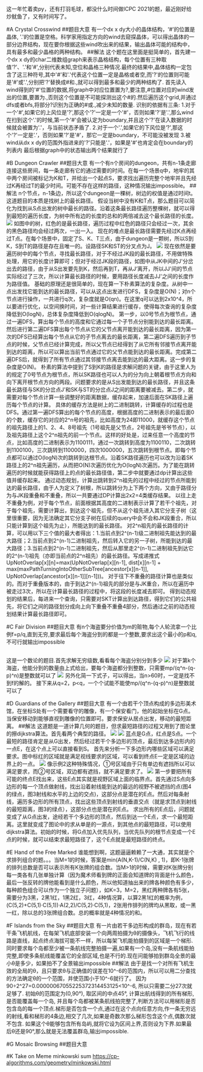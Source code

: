 这一年忙着卖py，还有打羽毛球，都没什么时间做ICPC 2021的题，最近刚好给炒鱿鱼了，又有时间写了。

#A Crystal Crosswind
##题目大意
有一个dx x dy大小的晶体结构，‘#’的位置是晶体, '.'的位置是空格。科学家用指定方向的wind去窥探晶体，可以得出晶体的一部分边界结构，现在要你根据这些wind吹出来的结果，输出晶体可能的结构中，具有最多和最少晶格的两种结构。
##解法
这个题在这里面是挺简单的，首先建一个dx x dy的char二维数组graph来表示晶格结构，每个位置有三种取值‘?’、'.'和'#',分别代表未知,空位和晶格三种情况.最终的结果中,晶体结构一定包含了这三种符号,其中'#'和'.'代表这个位置一定是晶格或者空,而'?'的位置则可能是'#'或'.',分别把'?'替换成#和.,就可以得到最多和最少的两种结构了.
首先读入wind得到的'#'位置的数据,将graph中对应位置置为?,要注意,#位置对应的wind发出的位置,要置为.,否则这个位置是不可能探测出这个#的.然后遍历这个grid,并通过dfs或者bfs,将部分?识别为正确的#或.,减少未知的数量.
识别的依据有三条:
1.对于一个'#',如果它的上风位是'?',那这个'?'一定是一个'#'，否则如果'?'是'.',那么wind在扫到这个'.'的时候,第一个'#'会被认定为boundary,并且这个'?'在读入数据的时候就会被置为'.'，与当前状态矛盾了.
2.对于一个'.',如果它的下风位是‘?',那这个'?'一定是’.‘，否则如果'?'是'#'，那它一定是boundary，不可能没被发现
3.被wind从dx x dy的范围外指进来的'?'只能是'.'，如果是'#'也肯定会在boundary的列表内
最后根据graph中的状态输出两个结果就行了

#B Dungeon Crawler
##题目大意
有一个有n个房间的dungeon，共有n-1条走廊连接这些房间，每一条走廊有它的通过需要的时间。在每一个场景q中，地牢的其中两个房间被标记为K和T，并给出一个起点S，要求找出遍历完整个地牢并且先经过K再经过T的最少时间。可能不存在这样的路径，这种情况输出impossible。
##解法
n个节点，n-1条边，所以这个dungeon是一棵树，树边的权值是通过时间t。这道题目的本质是找树上的最长路径。
假设当树中没有K和T点，那么题目可以简化为找到从S点出发的树中最长的路径。沿着这条最长路径遍历整棵树，就可以得到最短的遍历长度，为树中所有边的长度的总和的两倍减去这个最长路径的长度。
![](tree.jpg)
如图中的树，红色的是最长路径，遍历过程中红色的路径只会经过一次，其余的黑色路径均会经过两次，一出一入。
现在的难点是最长路径需要先经过K点再经过T点。在每个场景中，固定了S、K、T三点，由于dungeon是一颗树，所以S到K，S到T的路径是存在且唯一的。设路径SK和ST的分叉点为J。
![](joint.jpg)
现在依然是要遍历树中的每个节点，寻找最长路径，对于不经过JK段的最长路径，不用做特殊处理，用它的长度计算即可；但对于经过JK段的路径，如图中从JK中间的J'分岔出去的路径，由于从S出发要先到K，然后再到T，再从J‘离开，所以JJ'间的节点实际经过了三次，所以计算最长路径的时候，要用路径长度减去JJ'之间的长度作为路径值。
基础的原理还是很简单的，现在算一下朴素算法的复杂度。从树中一点出发找它能到达的最长路径，可以从这点出发进行DFS，复杂度是O(N)；对n个节点进行操作，一共进行q次，复杂度就是O(qn)。在这里q可以达到2x10^4，所以要进行优化，以空间换时间，对一些计算结果进行缓存，使得每次查询的复杂度降低到O(logN)，总体复杂度降低到O(qlogN)。
第一步，以0号节点为根节点，通过一遍DFS，算出每个节点的高度和它通过每一个子节点分别能到达的最长距离。然后进行第二遍DFS算出每个节点从它的父节点离开能到达的最长距离，因为第一次的DFS已经算出每个节点从它的子节点离去的最长距离，第二遍DFS遍历到子节点的时候，父节点已经计算完成，所以父节点已经得到了从它所有邻接节点离开能到达的距离，所以可以算出当前节点通过它的父节点能到达的最长距离。完成第二遍DFS后，就得到了所有节点通过其邻接节点离去能到达的最大距离。这一步的复杂度是O(N)。
朴素的算法中提到了S到K的路径是求解问题的关键，由于这里人为的规定了0号节点为根节点，所以SK路径也可以人为的分为向上朝着根节点方向和向下离开根节点方向的两段。问题要求的是从S出发能到达的最长路径，并且这条最长路径与SK的分岔点J'和SK与ST的分岔点J之间的距离要被减去。第二步，就需要对每个节点计算一些调整好的距离数据，缓存起来，加速后面在SK路径上遍历每个节点的计算。
具体的缓存方法是树上的二进制跳转，计算缓存的过程也是DFS。通过第一遍DFS算出的每个节点的高度，根据高度的二进制表示的最后面0的个数，缓存它的对应的2^n号的祖先，比如高度为24即11000，就缓存这个节点的祖先路径上的1、2、4、8号祖先（1号祖先是父节点，2号祖先是爷爷节点），以及祖先路径上这个2^n祖先的前一个节点。这样的好处是，过来任意一个高度的节点，比如高度的二进制表示为1100111，通过一次跳转到高度为1100110，二次跳转到1100100，三次跳转到1100000，四次1000000，五次跳转到根节点。即每个节点都可以通过O(logN)次的跳转到达根节点。沿着SK路径遍历也可以改为沿着SK路径上的2^n祖先遍历，从而把O(N)次遍历优化为O(logN)次遍历。为了能在跳转遍历的时候就能获得路径上的点的最长路径值，第二步中就要通过dp计算出这些值并缓存起来。
通过动态规划，计算出跳转到2^n祖先的过程中经过的节点所能到达的最长路径，由于人为定义了树根，所以跳转分为上下两个方向，又由于路径分为与JK段重叠和不重叠，所以一共要通过DP计算出2x2=4类缓存结果。
以往上走不重叠为例，对于每个节点，前面根据其高度的二进制表示计算了若干个祖先，对于每个祖先，需要计算出，到达这个祖先，但不从这个祖先进入其它分支子树（这里很重要，因为无法确定其它分支子树在后续的query中会不会和JK段重合，所以只能计算到这个祖先为止），所能达到的最长路径。 对2^n祖先的最长路径的计算，可以用以下三个值的最大者得出：1.当前点到2^(n-1)级二进制祖先能达到的最大路径；2.当前点到2^(n-1)二进制祖先，然后转入它的另一子树，所能到达的最大路径；3.当前点到2^(n-1)二进制祖先，然后从那里走2^(n-1)二进制祖先到达它的2^(n-1)祖先（亦即当前点的2^n祖先）的最长路径。写成递推式UpNotOverlap[x][n]=max(UpNotOverlap[x][n-1], dist[x][n-1] + max(maxPathTurningIntoOtherSubTree[ancestor[x][n-1]], UpNotOverlap[ancestor[x][n-1]][n-1]))。
对于往下不重叠的路径计算也是类似的。而对于重叠版本的，由于到达2^(n-1)祖先的部分是与JK重合，所以在遍历中被走过3次，所以在计算最长路径的过程中，将这段的长度减去即可。
得到动态规划的结果后，每进来一个查询，只需要对SKT计算出到达路径，得到它们的公共祖先，将它们之间的路径划分成向上向下重叠不重叠4部分，然后通过之前的动态规划结果计算最长路径即可。

#C Fair Division
##题目大意
有n个海盗要分价值为m的赃物,每个人轮流拿一个比例f=p/q,直到无穷,要求最后每个海盗分到的都是一个整数,要求出这个最小的p和q,不可行就输出impossible
##
这是一个数论的题目.首先求解无穷级数,看看每个海盗分别分到多少
![](pirate.jpg)
对于第k个海盗，他能分到的数量由上式给出，要每个海盗都分到整数，只需要mp/(q^n-(q-p)^n)是整数就可以了
![](qmin.jpg)
另外化简一下式子，可以得出，当n>60时，一定是找不到f的解的。
接下来从q=2，p<q，一个个试能不能使mp/(q^n-(q-p)^n)是整数就可以了

#D Guardians of the Gallery
##题目大意
有一个由若干个顶点构成的多边形美术馆，在坐标S处有一个需要看守的雕像，有一个保安看门，他的起始坐标在G点。当保安移动到能够直视到雕像的位置即可。要求保安从居点出发，移动的最短距离。
##解法
这道题是一道计算几何的题目，但求最短路径的过程又用到了图论里的擦dijkstra算法。首先看两个典型的路径。
![](sample1.png)
![](sample2.png)
蓝点是G点，红点是S点。一个最短的路径肯定是从G出发，然后经过若干个多边形的顶点，最后到达多边形内的一点E，在这个点上可以直接看到S。
首先来分析一下多边形内哪些区域可以满足要求。图中标红的区域就是满足视线要求的区域，可以看到终点E一定是区域的边界上的一点。
![](region1.jpg)
像示例2这种特殊情况，①号区域由于只有单边有遮挡所以可以满足要求，而②号区域，双边都有遮挡，就不满足要求了。
![](region2.jpg)
第一步要把所有可能的终点E找出来，这些E点其实就是视野区域上面的临界点。首先通过S点向多边形的每一个顶点做射线，找出沿着射线能到达的最远的视野不被遮挡的点(图4的绿点，图3射线和水平的上边的交点)，这部分点是潜在的E点。然后对每条射线，遍历多边形的所有顶点，找出这些顶点到射线的垂直交点（就是求顶点到射线的最短距离，图3的绿点），这部分点也是潜在的E点。
求出所有的E点后，问题就变成了从G点出发，途经若干个多边形的顶点，然后到达一个E点，求一个最短距离。这里就变成了图论中的求从单是的一源点，到其他点的最短路径，可以使用dijkstra算法。初始的时候，将G点加入优先队列，当优先队列的根节点变成一个E点的时候，就可以结束求最短路径了，这个E点就是最短路径的终点。

#E Hand of the Free Marked
谁能想到啊，这题逼逼赖赖了一大通，其实就是个求排列组合的题。。。当M=1的时候，答案是min(A(N,K-1)/C(N,K) , 1)，即K-1张牌的排列总数是否可以表示所有K张牌的组合数。当M>1的时候，需要对K张牌分别每一类各有几张单独计算（因为魔术师看到牌的正面会知道牌的背面是什么颜色，最后一张反转的牌他能看到是什么颜色，所以他知道抽出来的牌各种颜色有多少，每种颜色组合可以作为一个独立子问题），如K=3，M=2，黑红两种牌各有5张，需要分为3黑，2黑1红，1黑2红，3红，4种情况算，以算2黑1红的概率为例，(C(5,2)+C(5,1)·C(5,1))·A(2,2)/C(5,2)·C(5,1)，2张用作排列的牌均从黑取，或一黑一红，除以总的3张牌组合数。总的概率就是4种情况的和。

#F Islands from the Sky
##题目大意
有一片由若干多边形构成的群岛，现在有若干条飞机航线，在每架飞机底部安装一个向两周拍摄为θ的摄像头，飞机飞行的线路是直线，起点终点海拔可能不一样，所以每架飞机能拍摄到的区域是一个梯形.同时要求每个岛都至少被一条航线完整拍摄一遍,如果有一个岛,没有一条航线能拍完整,即使多条航线能覆盖它的全部区域,也是不行的.现在问能够拍到群岛全景的最小θ是多少，如果拍不了全景输出impossible
##解法
由于是找一个对所有飞机生效的全局的θ，且只要求θ与正确值的误差在10^-6的范围内，所以可以用二分查找的方法确定θ的一个范围，并使范围小于10^-6就行了。
因为90÷2^27=0.00000067055225372314453125<10^-6, 所以只需要二分27次就足够了.
初始θ的范围定为(0,90°), 取区间的中点45°, 计算出航线得到的所有梯形, 是否能覆盖每一个岛, 并且每个岛都被某条航线拍完整了,判断方法可以用梯形是否包含岛的每一个顶点.梯形是否包含一个点,通过在这个点向任意方向,作一条无穷远的射线,看和梯形的4条边,相交了几次,如果是奇数次那么梯形包含这个点,偶数次就不包含.
如果这个θ能够包含所有岛屿,就将它设为区间上界,否则设为下界.如果最后θ还是90°,那么就是无法覆盖群岛,输出impossible.

#G Mosaic Browsing
##题目大意


#K Take on Meme
minkowski sum
https://cp-algorithms.com/geometry/minkowski.html